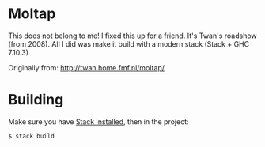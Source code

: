 # Moltap

This does not belong to me! I fixed this up for a friend. It's Twan's roadshow (from 2008). All I did was make it build with a modern stack (Stack + GHC 7.10.3)

Originally from: http://twan.home.fmf.nl/moltap/

# Building

Make sure you have [Stack installed](http://haskellstack.org), then in the project:

```
$ stack build
```
